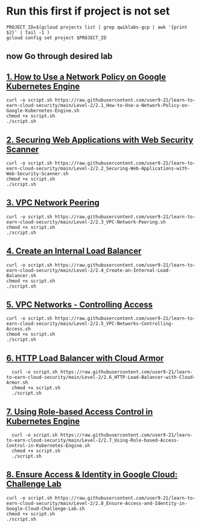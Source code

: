 # Run this first if project is not set 
```
PROJECT_ID=$(gcloud projects list | grep qwiklabs-gcp | awk '{print $2}' | tail -1 )
gcloud config set project $PROJECT_ID

```
## now Go through desired lab 


## [1. How to Use a Network Policy on Google Kubernetes Engine](https://github.com/user9-21/learn-to-earn-cloud-security/blob/main/Level-2/2.1_How-to-Use-a-Network-Policy-on-Google-Kubernetes-Engine.sh)
```
curl -o script.sh https://raw.githubusercontent.com/user9-21/learn-to-earn-cloud-security/main/Level-2/2.1_How-to-Use-a-Network-Policy-on-Google-Kubernetes-Engine.sh
chmod +x script.sh
./script.sh

```

## [2. Securing Web Applications with Web Security Scanner](https://github.com/user9-21/learn-to-earn-cloud-security/blob/main/Level-2/2.2_Securing-Web-Applications-with-Web-Security-Scanner.sh)
```
curl -o script.sh https://raw.githubusercontent.com/user9-21/learn-to-earn-cloud-security/main/Level-2/2.2_Securing-Web-Applications-with-Web-Security-Scanner.sh
chmod +x script.sh
./script.sh

```

## [3. VPC Network Peering](https://github.com/user9-21/learn-to-earn-cloud-security/blob/main/Level-2/2.3_VPC-Network-Peering.sh)
```
curl -o script.sh https://raw.githubusercontent.com/user9-21/learn-to-earn-cloud-security/main/Level-2/2.3_VPC-Network-Peering.sh
chmod +x script.sh
./script.sh

```

## [4. Create an Internal Load Balancer](https://github.com/user9-21/learn-to-earn-cloud-security/blob/main/Level-2/2.4_Create-an-Internal-Load-Balancer.sh)
```
curl -o script.sh https://raw.githubusercontent.com/user9-21/learn-to-earn-cloud-security/main/Level-2/2.4_Create-an-Internal-Load-Balancer.sh
chmod +x script.sh
./script.sh

```

## [5. VPC Networks - Controlling Access](https://github.com/user9-21/learn-to-earn-cloud-security/blob/main/Level-2/2.5_VPC-Networks-Controlling-Access.sh)
```
curl -o script.sh https://raw.githubusercontent.com/user9-21/learn-to-earn-cloud-security/main/Level-2/2.5_VPC-Networks-Controlling-Access.sh
chmod +x script.sh
./script.sh

```

## [6. HTTP Load Balancer with Cloud Armor](https://github.com/user9-21/learn-to-earn-cloud-security/blob/main/Level-2/2.6_HTTP-Load-Balancer-with-Cloud-Armor.sh)
```
  curl -o script.sh https://raw.githubusercontent.com/user9-21/learn-to-earn-cloud-security/main/Level-2/2.6_HTTP-Load-Balancer-with-Cloud-Armor.sh
  chmod +x script.sh
  ./script.sh

```

## [7. Using Role-based Access Control in Kubernetes Engine](https://github.com/user9-21/learn-to-earn-cloud-security/blob/main/Level-2/2.7_Using-Role-based-Access-Control-in-Kubernetes-Engine.sh)
```
  curl -o script.sh https://raw.githubusercontent.com/user9-21/learn-to-earn-cloud-security/main/Level-2/2.7_Using-Role-based-Access-Control-in-Kubernetes-Engine.sh
  chmod +x script.sh
  ./script.sh

```

## [8. Ensure Access & Identity in Google Cloud: Challenge Lab](https://github.com/user9-21/learn-to-earn-cloud-security/blob/main/Level-2/2.8_Ensure-Access-and-Identity-in-Google-Cloud-Challenge-Lab.sh)
```
curl -o script.sh https://raw.githubusercontent.com/user9-21/learn-to-earn-cloud-security/main/Level-2/2.8_Ensure-Access-and-Identity-in-Google-Cloud-Challenge-Lab.sh
chmod +x script.sh
./script.sh

```
